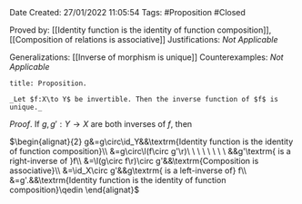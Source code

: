 <br />
<br />

Date Created: 27/01/2022 11:05:54
Tags: #Proposition #Closed 

Proved by: [[Identity function is the identity of function composition]], [[Composition of relations is associative]]
Justifications: _Not Applicable_

Generalizations: [[Inverse of morphism is unique]]
Counterexamples: _Not Applicable_

``` ad-Proposition
title: Proposition.

_Let $f:X\to Y$ be invertible. Then the inverse function of $f$ is unique._

```

_Proof_. If $g,g':Y\to X$ are both inverses of $f$, then

$\begin{alignat}{2}
    g&=g\circ\id_Y&&\textrm{Identity function is the identity of function composition}\\
    &=g\circ\l(f\circ g'\r)\ \ \ \ \ \ \ \ &&g'\textrm{ is a right-inverse of }f\\
    &=\l(g\circ f\r)\circ g'&&\textrm{Composition is associative}\\
    &=\id_X\circ g'&&g\textrm{ is a left-inverse of} f\\
    &=g'.&&\textrm{Identity function is the identity of function composition}\qedin
\end{alignat}$
